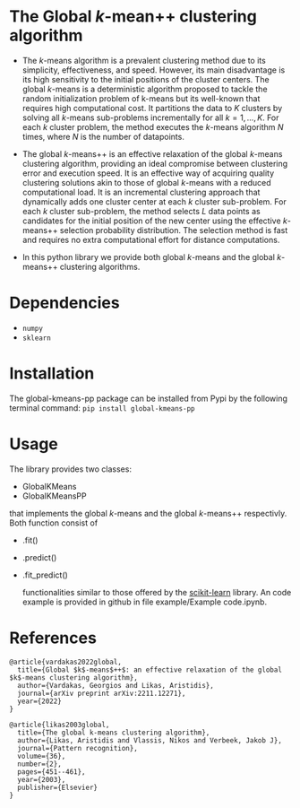 # The Global $k$-mean++ clustering algorithm

* The $k$-means algorithm is a prevalent clustering method due to its simplicity, effectiveness, and speed. However, its main disadvantage is its high sensitivity to the initial positions of the cluster centers. The global $k$-means is a deterministic algorithm proposed to tackle the random initialization problem of k-means but its well-known that requires high computational cost. It partitions the data to $K$ clusters by solving all $k$-means sub-problems incrementally for all $k=1,\ldots, K$. For each $k$ cluster problem, the method executes the $k$-means algorithm $N$ times, where $N$ is the number of datapoints. 

* The global $k$-means++ is an effective relaxation of the global $k$-means clustering algorithm, providing an ideal compromise between clustering error and execution speed. It is an effective way of acquiring quality clustering solutions akin to those of global $k$-means with a reduced computational load. It is an incremental clustering approach that dynamically adds one cluster center at each $k$ cluster sub-problem. For each $k$ cluster sub-problem, the method selects $L$ data points as candidates for the initial position of the new center using the effective $k$-means++ selection probability distribution. The selection method is fast and requires no extra computational effort for distance computations.

* In this python library we provide both global $k$-means and the global $k$-means++ clustering algorithms.

# Dependencies
* `numpy`
* `sklearn`

# Installation
The global-kmeans-pp package can be installed from Pypi by the following terminal command: `pip install global-kmeans-pp` 

# Usage
The library provides two classes:
* GlobalKMeans
* GlobalKMeansPP
  
that implements the global $k$-means and the global $k$-means++ respectivly. Both function consist of 
* .fit()
* .predict()
* .fit_predict()

  functionalities similar to those offered by the [scikit-learn](https://scikit-learn.org/stable/) library.
  An code example is provided in github in file example/Example code.ipynb.

# References
```
@article{vardakas2022global,
  title={Global $k$-means$++$: an effective relaxation of the global $k$-means clustering algorithm},
  author={Vardakas, Georgios and Likas, Aristidis},
  journal={arXiv preprint arXiv:2211.12271},
  year={2022}
}

@article{likas2003global,
  title={The global k-means clustering algorithm},
  author={Likas, Aristidis and Vlassis, Nikos and Verbeek, Jakob J},
  journal={Pattern recognition},
  volume={36},
  number={2},
  pages={451--461},
  year={2003},
  publisher={Elsevier}
}
```
